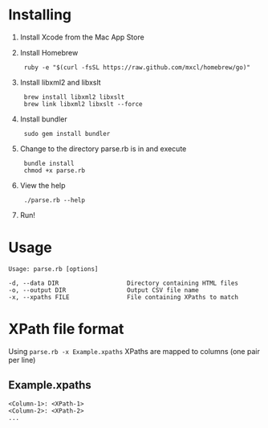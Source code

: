 # Installing

1. Install Xcode from the Mac App Store
2. Install Homebrew

        ruby -e "$(curl -fsSL https://raw.github.com/mxcl/homebrew/go)"

3. Install libxml2 and libxslt

        brew install libxml2 libxslt
        brew link libxml2 libxslt --force

4. Install bundler

        sudo gem install bundler

5. Change to the directory parse.rb is in and execute

        bundle install
        chmod +x parse.rb

6. View the help

        ./parse.rb --help

7. Run!

# Usage

    Usage: parse.rb [options]

    -d, --data DIR                   Directory containing HTML files
    -o, --output DIR                 Output CSV file name
    -x, --xpaths FILE                File containing XPaths to match

# XPath file format

Using `parse.rb -x Example.xpaths` XPaths are mapped to columns (one pair per line)

## Example.xpaths

    <Column-1>: <XPath-1>
    <Column-2>: <XPath-2>
    ...